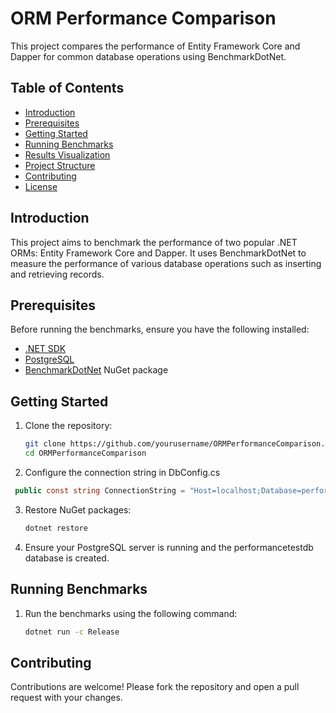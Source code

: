 # ORM Performance Comparison

This project compares the performance of Entity Framework Core and Dapper for common database operations using BenchmarkDotNet.

## Table of Contents
- [Introduction](#introduction)
- [Prerequisites](#prerequisites)
- [Getting Started](#getting-started)
- [Running Benchmarks](#running-benchmarks)
- [Results Visualization](#results-visualization)
- [Project Structure](#project-structure)
- [Contributing](#contributing)
- [License](#license)

## Introduction
This project aims to benchmark the performance of two popular .NET ORMs: Entity Framework Core and Dapper. It uses BenchmarkDotNet to measure the performance of various database operations such as inserting and retrieving records.

## Prerequisites
Before running the benchmarks, ensure you have the following installed:
- [.NET SDK](https://dotnet.microsoft.com/download)
- [PostgreSQL](https://www.postgresql.org/download/)
- [BenchmarkDotNet](https://benchmarkdotnet.org/articles/guides/getting-started.html) NuGet package

## Getting Started
1. Clone the repository:
   ```bash
   git clone https://github.com/yourusername/ORMPerformanceComparison.git
   cd ORMPerformanceComparison
2. Configure the connection string in DbConfig.cs
  ```c#
   public const string ConnectionString = "Host=localhost;Database=performancetestdb;Username=postgres;Password=123";
```
3. Restore NuGet packages:
   ```bash
   dotnet restore
4. Ensure your PostgreSQL server is running and the performancetestdb database is created.
## Running Benchmarks
1. Run the benchmarks using the following command:
   ```bash
   dotnet run -c Release
## Contributing
  Contributions are welcome! Please fork the repository and open a pull request with your changes.
   
